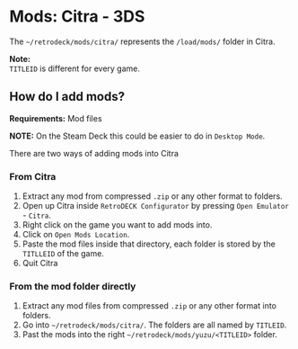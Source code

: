 # Mods: Citra - 3DS
The `~/retrodeck/mods/citra/` represents the `/load/mods/` folder in Citra.

**Note:**<br>
`TITLEID` is different for every game.


## How do I add mods?

**Requirements:** Mod files <br>

**NOTE:** On the Steam Deck this could be easier to do in `Desktop Mode`.

There are two ways of adding mods into Citra

### From Citra
1. Extract any mod from compressed `.zip` or any other format to folders.
2. Open up Citra inside `RetroDECK Configurator` by pressing `Open Emulator` - `Citra`.
3. Right click on the game you want to add mods into.
4. Click on `Open Mods Location`.
5. Paste the mod files inside that directory, each folder is stored by the `TITLLEID` of the game.
6. Quit Citra

### From the mod folder directly

1. Extract any mod files from compressed `.zip` or any other format into folders.
2. Go into `~/retrodeck/mods/citra/`. The folders are all named by `TITLEID`.
3. Past the mods into the right `~/retrodeck/mods/yuzu/<TITLEID>` folder.
